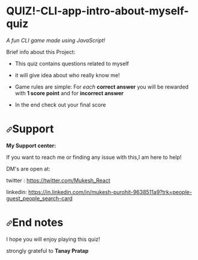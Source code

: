 <h1> QUIZ!-CLI-app-intro-about-myself-quiz</h1>
<p><em>A fun CLI game made using JavaScript!</em></p>
<p>Brief info about this Project:</p>
<ul>
<li>
<p>This quiz contains questions related to myself</p>
</li>
<li>
<p>it will give idea about who really know me!</p>
</li>
<li>
<p>Game rules are simple: For <em>each</em> <strong>correct answer</strong> you will be rewarded with <strong>1 score point</strong> and for <strong>incorrect answer</strong></p>
</li>
<li>
<p>In the end check out your final score</p>
</li>
</ul>
<h1><a id="user-content-support" class="anchor" aria-hidden="true" href="#support"><svg class="octicon octicon-link" viewBox="0 0 16 16" version="1.1" width="16" height="16" aria-hidden="true"><path fill-rule="evenodd" d="M7.775 3.275a.75.75 0 001.06 1.06l1.25-1.25a2 2 0 112.83 2.83l-2.5 2.5a2 2 0 01-2.83 0 .75.75 0 00-1.06 1.06 3.5 3.5 0 004.95 0l2.5-2.5a3.5 3.5 0 00-4.95-4.95l-1.25 1.25zm-4.69 9.64a2 2 0 010-2.83l2.5-2.5a2 2 0 012.83 0 .75.75 0 001.06-1.06 3.5 3.5 0 00-4.95 0l-2.5 2.5a3.5 3.5 0 004.95 4.95l1.25-1.25a.75.75 0 00-1.06-1.06l-1.25 1.25a2 2 0 01-2.83 0z"></path></svg></a>Support</h1>
<p><strong>My Support center:</strong></p>
<p>If you want to reach me or finding any  issue with this,I am here to help!</p>
<p>DM's are open at:</p>
<p>twitter : <a href="https://twitter.com/Mukesh_React" rel="nofollow">https://twitter.com/Mukesh_React</a></p>
<p>linkedin: <a href="https://in.linkedin.com/in/mukesh-purohit-9638511a9?trk=people-guest_people_search-card" rel="nofollow">https://in.linkedin.com/in/mukesh-purohit-9638511a9?trk=people-guest_people_search-card</a></p>
<h1><a id="user-content-end-notes" class="anchor" aria-hidden="true" href="#end-notes"><svg class="octicon octicon-link" viewBox="0 0 16 16" version="1.1" width="16" height="16" aria-hidden="true"><path fill-rule="evenodd" d="M7.775 3.275a.75.75 0 001.06 1.06l1.25-1.25a2 2 0 112.83 2.83l-2.5 2.5a2 2 0 01-2.83 0 .75.75 0 00-1.06 1.06 3.5 3.5 0 004.95 0l2.5-2.5a3.5 3.5 0 00-4.95-4.95l-1.25 1.25zm-4.69 9.64a2 2 0 010-2.83l2.5-2.5a2 2 0 012.83 0 .75.75 0 001.06-1.06 3.5 3.5 0 00-4.95 0l-2.5 2.5a3.5 3.5 0 004.95 4.95l1.25-1.25a.75.75 0 00-1.06-1.06l-1.25 1.25a2 2 0 01-2.83 0z"></path></svg></a>End notes</h1>
<p>I hope you will enjoy playing this quiz!</p>

<p>strongly grateful to <strong>Tanay Pratap </strong>
